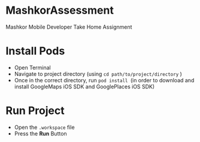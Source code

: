 # MashkorAssessment
Mashkor Mobile Developer Take Home Assignment 

# Install Pods
- Open Terminal
- Navigate to project directory (using ```cd path/to/project/directory``` )
- Once in the correct directory, run ```pod install ```(in order to download and install GoogleMaps iOS SDK and GooglePlaces iOS SDK)

# Run Project
- Open the ```.workspace``` file
- Press the **Run** Button